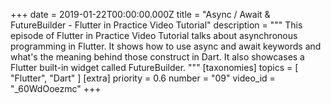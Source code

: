 +++
date = 2019-01-22T00:00:00.000Z
title = "Async / Await & FutureBuilder - Flutter in Practice Video Tutorial"
description = """
This episode of Flutter in Practice Video Tutorial talks about asynchronous programming in Flutter. It shows how to use async and await keywords and what's the meaning behind those construct in Dart. It also showcases a Flutter built-in widget called FutureBuilder.
"""
[taxonomies]
topics = [ "Flutter", "Dart" ]
[extra]
priority = 0.6
number = "09"
video_id = "_60WdOoezmc"
+++



